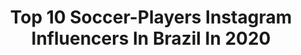 ---
title: Top 10 Soccer-Players Instagram Influencers In Brazil In 2020
description: >-
  Find top soccer-players Instagram influencers in Brazil in 2020. Most popular hashtags: #persebaya #repost #vocenaoebobo #focus.
platform: Instagram
profiles:
  - username: "luisinho___10"
    fullname: >-
      Luis Felipe Rezende
    location: "Brazil"
    followers: 2314
    engagement: 2256
    commentsToLikes: 0.131265
    avatar: "https://scontent-lhr8-1.cdninstagram.com/v/t51.2885-19/s320x320/90527532_205718980662849_1533823866118340608_n.jpg?_nc_ht=scontent-lhr8-1.cdninstagram.com&_nc_ohc=n-wk1cptBjoAX-nkLXH&oh=802debdec40a92de7b350909acaa3109&oe=5EBB0597"
    verified: false
    hashtags: ""
  - username: "dcgomes12"
    fullname: >-
      Diogo Campos
    location: "Brazil"
    followers: 77846
    engagement: 2993
    commentsToLikes: 0.027729
    avatar: "https://scontent-amt2-1.cdninstagram.com/v/t51.2885-19/s320x320/81248194_774924826352503_8525731818836590592_n.jpg?_nc_ht=scontent-amt2-1.cdninstagram.com&_nc_ohc=ZyC9I9spRyEAX_rzzy2&oh=b9a4f6633a17f3ffc85e788db8dc7e20&oe=5EB935BF"
    verified: false
    hashtags: "#borneofc, #samarinda, #manyalaaaaa, #vapo"
  - username: "dtenenbaum19"
    fullname: >-
      Daniel Tenenbaum
    location: "Brazil"
    followers: 11067
    engagement: 1743
    commentsToLikes: 0.050357
    avatar: "https://scontent-ams4-1.cdninstagram.com/v/t51.2885-19/s320x320/20398944_167715660439938_712806546404278272_a.jpg?_nc_ht=scontent-ams4-1.cdninstagram.com&_nc_ohc=ySCttHjdFFYAX-W5N-7&oh=59692e69ea15a7637c373ffb7eac472a&oe=5EB87139"
    verified: false
    hashtags: "#preseason, #cleansheet, #shalomgame, #practise"
  - username: "victor_cuesta14"
    fullname: >-
      Victor Cuesta 🇦🇷
    location: "Brazil"
    followers: 345362
    engagement: 1225
    commentsToLikes: 0.018613
    avatar: "https://scontent-lhr8-1.cdninstagram.com/v/t51.2885-19/s320x320/57355599_658394851272502_1998023278634991616_n.jpg?_nc_ht=scontent-lhr8-1.cdninstagram.com&_nc_ohc=mcVWzD0_uT4AX87F5Mn&oh=5eec08468bb041c8150e03ac6fb0cd56&oe=5EBA27BC"
    verified: true
    hashtags: "#vamointer, #todosjuntos, #stan, #fogni"
  - username: "railanoficial02"
    fullname: >-
      Railan Reis
    location: "Brazil"
    followers: 35960
    engagement: 429
    commentsToLikes: 0.025078
    avatar: "https://scontent-lht6-1.cdninstagram.com/v/t51.2885-19/s320x320/88270060_1000341573693093_8447782062244495360_n.jpg?_nc_ht=scontent-lht6-1.cdninstagram.com&_nc_ohc=heq-ewD1fWgAX80NMzq&oh=869ea78d37a4f900e46bf4c28b371c5b&oe=5EBA41C8"
    verified: true
    hashtags: "#vocenaoebobo, #treino, #fiquememcasa, #brasiliense"
  - username: "daniweatherholt"
    fullname: >-
      Dani Weatherholt
    location: "Brazil"
    followers: 19881
    engagement: 571
    commentsToLikes: 0.014079
    avatar: "https://scontent-amt2-1.cdninstagram.com/v/t51.2885-19/s320x320/69148865_669819053523340_2226246609404952576_n.jpg?_nc_ht=scontent-amt2-1.cdninstagram.com&_nc_ohc=G9Nre_4GrOoAX-4K75P&oh=d3835a007bf8b29d6077e9107704542e&oe=5EBAE8CE"
    verified: true
    hashtags: "#111day, #imperfectfoods, #teamfusia, #unplugtorecharge"
  - username: "leo9"
    fullname: >-
      Leonardo 🇧🇷🇯🇵 レオナルド
    location: "Brazil"
    followers: 21770
    engagement: 1127
    commentsToLikes: 0.019860
    avatar: "https://scontent-ams4-1.cdninstagram.com/v/t51.2885-19/s320x320/81397538_723703018036682_6448270083520200704_n.jpg?_nc_ht=scontent-ams4-1.cdninstagram.com&_nc_ohc=V4tdMQAbCK0AX9ongxn&oh=e41ec8e522aafb6dbbc5a204d8134719&oe=5EBAEEAD"
    verified: true
    hashtags: "#wearereds, #maiorclubedojapao, #coronaout, #ficaemcasa"
  - username: "baldinlucas"
    fullname: >-
      Lucas Baldin
    location: "Brazil"
    followers: 3839
    engagement: 1194
    commentsToLikes: 0.100046
    avatar: "https://scontent-lhr8-1.cdninstagram.com/v/t51.2885-19/s320x320/70478549_784671525322491_1763755601734664192_n.jpg?_nc_ht=scontent-lhr8-1.cdninstagram.com&_nc_ohc=saYETVaqZtYAX9Cnqiz&oh=05fda560e01f2c6e1a2089847eae78c4&oe=5EBAEDAB"
    verified: false
    hashtags: "#trainhard, #gym, #newyearseve, #family"
  - username: "davidasilva14"
    fullname: >-
      David Da Silva
    location: "Brazil"
    followers: 211963
    engagement: 1819
    commentsToLikes: 0.010667
    avatar: "https://scontent-amt2-1.cdninstagram.com/v/t51.2885-19/s320x320/72534165_962532137454248_4086460497933631488_n.jpg?_nc_ht=scontent-amt2-1.cdninstagram.com&_nc_ohc=F5m9FodGm-AAX-8ZJVf&oh=0a9cc2f73d2029efbb1dcb8b53d96995&oe=5EB79996"
    verified: true
    hashtags: "#pesepakbolabersatu, #repost, #apapunmomennya, #persebaya"
  - username: "santitrellez7"
    fullname: >-
      Santiago Trellez Vivero
    location: "Brazil"
    followers: 213618
    engagement: 300
    commentsToLikes: 0.012507
    avatar: "https://scontent-lhr8-1.cdninstagram.com/v/t51.2885-19/s320x320/76856341_462222867812113_5497012819767328768_n.jpg?_nc_ht=scontent-lhr8-1.cdninstagram.com&_nc_ohc=e1_hloA-8jQAX9Ieoxr&oh=5a6a94fc3ed5462b9692a3714a54e8cd&oe=5EBA9124"
    verified: true
    hashtags: "#camarotearpoador, #sapuca, #yomequedoencasa, #covid"
---
